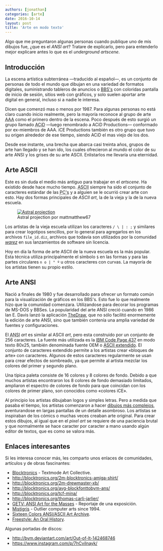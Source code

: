 ```yaml
---
authors: [jonathan]
categories: [arte]
date: 2016-10-14
layout: post
title: 'Arte en modo texto'
---
```


Algo que me preguntaron algunas personas cuando publique uno de mis dibujos fue, ¿que es el *ANSI art*? Tratare de explicarlo, pero para entenderlo mejor explicare antes lo que es el *underground artscene*.<!--more-->

## Introducción

La escena artística subterránea —traducido al español—, es un conjunto de personas de todo el mundo que dibujan en una variedad de formatos digitales, suministrando tableros de anuncios o [BBS's][bbs] con coloridas pantalla de inicio de sesión, sitios web con gráficos, y solo suelen aportar arte digital en general, incluso si a nadie le interesa.

Dicen que comenzó mas o menos por 1987. Para algunas personas no está claro cuando inicio realmente, pero la mayoría reconoce al grupo de arte <abbr title="Aces of ANSI Art">AAA</abbr> como el primero dentro de la escena. Poco después de esto surgió un grupo llamado <abbr title="Ansi Creators In Demand">ACiD</abbr> —luego renombrado a ACiD Productions— conformado por ex-miembros de AAA. iCE Productions también es otro grupo que tuvo su origen alrededor de ese tiempo, siendo ACiD el mas viejo de los dos.

Desde ese instante, una brecha que abarca casi treinta años, grupos de arte han llegado y se han ido, los cuales ofrecieron al mundo el color de su arte ANSI y los grises de su arte ASCII. Enlistarlos me llevaría una eternidad.

## Arte ASCII

Este es sin duda el medio más antiguo para trabajar en el *artscene*. Ha existido desde hace mucho tiempo. <abbr title="American Standard Code for Information Interchange">ASCII</abbr> siempre ha sido el conjunto de caracteres estándar de las <abbr title="Personal Computers">PC's</abbr> y a alguien se le ocurrió crear arte con esto. Hay dos formas principales de *ASCII art*, la de la vieja y la de la nueva escuela.

<figure>
	<a href="https://www.instagram.com/p/BHc9sH8BAPh/">
		<img src="https://www.dropbox.com/s/te3scdrxsn5955t/astral-projection.jpg?raw=1" alt="Astral projection">
	</a>
	<figcaption>Astral projection por mattmatthew67</figcaption>
</figure>

Los artistas de la vieja escuela utilizan los caracteres `/ \ | : ;` y similares para crear logotipos sencillos, por lo general para agregarlos en los archivos `file_id.diz`, archivos que todavía son  utilizados por la comunidad [*warez*][warez] en sus lanzamientos de software sin licencia.

Hoy en día la forma de arte ASCII de la nueva escuela es la más popular. Esta técnica utiliza principalmente el símbolo `$` en las formas y para las partes circulares `n o | ° º` u otros caracteres con curvas. La mayoría de los artistas tienen su propio estilo.

## Arte ANSI

Nació a finales de 1980 y fue desarrollado para ofrecer un formato común para la visualización de gráficos en los BBS's. Esto fue lo que realmente hizo que la comunidad comenzara. Utilizandose para decorar los programas de MS-DOS y BBSes. La popularidad del arte ANSI creció cuando en 1986 Ian E. Davis lanzó la aplicación [TheDraw](https://en.wikipedia.org/wiki/TheDraw), que no sólo facilitó enormemente la edición de arte ANSI, sino que también contenía una amplia variedad de fuentes y configuraciones.

El <abbr title="American National Standards Institute">ANSI</abbr> *art* es similar al ASCII *art*, pero esta construido por un conjunto de 256 caracteres. La fuente más utilizada es la [IBM Code Page 437](https://es.wikipedia.org/wiki/P%C3%A1gina_de_c%C3%B3digos_437) en modo texto 80x25, también denominada fuente OEM o [ASCII extendido](https://es.wikipedia.org/wiki/ASCII_extendido). El conjunto de caracteres extendido permite a los artistas crear «bloques de arte» con caracteres. Algunos de estos caracteres regularmente se usan para crear efectos de sombreado, ya que permite al artista mezclar los colores del primer y segundo plano.

Una típica paleta consiste de 16 colores y 8 colores de fondo. Debido a que muchos artistas encontraron los 8 colores de fondo demasiado limitados, ampliaron el espectro de colores de fondo para que coincidan con los colores de primer plano, son conocidos como «colores iCE».

Al principio los artistas dibujaban logos y simples letras. Pero a medida que pasaba el tiempo, los artistas comenzaron a hacer [dibujos más complejos][dibujos-mas-complejos], aventurandose en largas pantallas de un detalle asombroso. Los artistas se inspiraban de los cómics o muchas veces creaban arte original. Para crear estos dibujos, al igual que en el *pixel art* se requiere de una paciencia brutal y que normalmente se hace caracter por caracter a mano usando algún editor de textos, que es como se valora más.

## Enlaces interesantes

Si les interesa conocer más, les comparto unos enlaces de comunidades, artículos y de obras fascinantes:

- [Blocktronics](http://blocktronics.org/) - Textmode Art Collective.
- <http://blocktronics.org/2m-blocktronics-amiga-shirt/>
- <http://blocktronics.org/2m-drewmaster-xb/>
- <http://blocktronics.org/avg-blockfonttobym-ans/>
- <http://blocktronics.org/tcf-mina/>
- <http://blocktronics.org/thomas-carli-jarlier/>
- [GETV: ANSI Art for the Masses](https://www.youtube.com/watch?v=r_cYOi3pnhA) - Reportaje de una exposición.
- [Mistigris](http://mistigris.org/) - Outlier computer arts since 1994.
- [Sixteen Colors ANSI/ASCII Art Archive](http://sixteencolors.net/).
- [Freestyle: An Oral History](http://daily.redbullmusicacademy.com/specials/freestyle-oral-history/).

Algunas portadas de discos:

- <http://bym.deviantart.com/art/Out-of-It-142468746>
- <https://www.instagram.com/p/7hCvilnayk/>

[bbs]: https://es.wikipedia.org/wiki/Bulletin_Board_System
[warez]: https://es.wikipedia.org/wiki/Warez
[dibujos-mas-complejos]: https://www.youtube.com/watch?v=cmaK57M7ZV8&start=254
